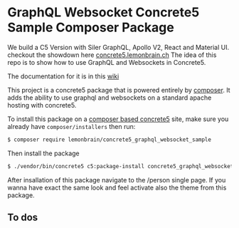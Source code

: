 # GraphQL Websocket Concrete5 Sample Composer Package
We build a C5 Version with Siler GraphQL, Apollo V2, React and Material UI. checkout the showdown here [concrete5.lemonbrain.ch](https://concrete5.lemonbrain.ch/index.php/person#/)
The idea of this repo is to show how to use GraphQL and Websockets in Concrete5.

The documentation for it is in this [wiki](https://github.com/lemonbrain-mk/graphql_websocket/wiki)

This project is a concrete5 package that is powered entirely by [composer](https://getcomposer.org). It adds the ability to use graphql and websockets on a standard apache hosting with concrete5.

To install this package on a [composer based concrete5](https://github.com/concrete5/composer) site, make sure you already have `composer/installers` then run:

```sh
$ composer require lemonbrain/concrete5_graphql_websocket_sample
```

Then install the package

```sh
$ ./vendor/bin/concrete5 c5:package-install concrete5_graphql_websocket_sample
```

After insallation of this package navigate to the /person single page. If you wanna have exact the same look and feel activate also the theme from this package.

## To dos